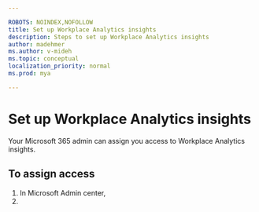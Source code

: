 ```yaml
---

ROBOTS: NOINDEX,NOFOLLOW
title: Set up Workplace Analytics insights
description: Steps to set up Workplace Analytics insights
author: madehmer
ms.author: v-mideh
ms.topic: conceptual
localization_priority: normal 
ms.prod: mya

---
```

# Set up Workplace Analytics insights

Your Microsoft 365 admin can assign you access to Workplace Analytics insights. 

## To assign access

1. In Microsoft Admin center, 
2.  
